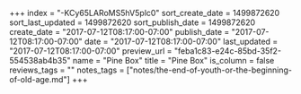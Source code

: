 +++
index = "-KCy65LARoMS5hV5plc0"
sort_create_date = 1499872620
sort_last_updated = 1499872620
sort_publish_date = 1499872620
create_date = "2017-07-12T08:17:00-07:00"
publish_date = "2017-07-12T08:17:00-07:00"
date = "2017-07-12T08:17:00-07:00"
last_updated = "2017-07-12T08:17:00-07:00"
preview_url = "feba1c83-e24c-85bd-35f2-554538ab4b35"
name = "Pine Box"
title = "Pine Box"
is_column = false
reviews_tags = ""
notes_tags = ["notes/the-end-of-youth-or-the-beginning-of-old-age.md"]
+++

